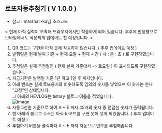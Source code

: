 ## 로또자동추첨기 ( V 1.0.0 )
- 참고 : marshall-ku님 소스코드

< 현재 아직 실력이 부족해 브라우저에서만 작동하게 되어 있습니다. 추후에 반응형으로 모바일에서도 적용되게 업데이트 할 예정입니다. >

1. QR 코드는 구현을 아직 못해 작동하지 않습니다. ( 추후 업데이트 예정 )
2. 발행일은 현재 날짜 기준 + 현재 요일 + 현재 시간 ( 시 : 분 : 초 ) 로 구현하였습니다.
3. 추첨일은 실제 추첨일인 ( 현재 날짜 기준에서 -> 토요일 ) 이 표시되도록 구현하였습니다.
3. 지급기한은 발행일 기준 1년 하고 1일 후 까지입니다.
4. 아래 번호는 실제 로또용지와 비슷하도록 임의의 숫자를 넣었으며 이 숫자는 현재 "고정"인 상태입니다. <br>
그 아래의 HEVLOG는 tistory 블로그 이름을 적었습니다. <br>
![image](https://user-images.githubusercontent.com/99153215/192149632-a50d4e76-38da-4679-a4a2-fd3921284759.png)
5. 자동 5천원 기준으로 하여 A ~ E 까지 45개의 숫자 중 랜덤한 숫자가 출력됩니다.
6. 맨 아래의 블로그 주소는 아직 바코드를 구현 못해 넣게 되었습니다. ( 추후 업데이트 예정 )
7. 추첨하기 버튼을 클릭마다 A ~ E 까지 자동으로 번호를 추첨해줍니다.




